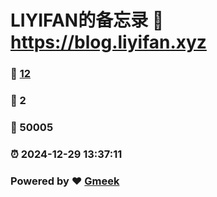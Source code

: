 # LIYIFAN的备忘录 :link: https://blog.liyifan.xyz 
### :page_facing_up: [12](https://blog.liyifan.xyz/tag.html) 
### :speech_balloon: 2 
### :hibiscus: 50005 
### :alarm_clock: 2024-12-29 13:37:11 
### Powered by :heart: [Gmeek](https://github.com/Meekdai/Gmeek)
